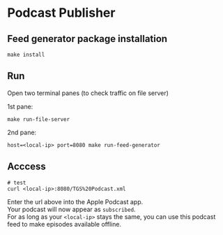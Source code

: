 # Podcast Publisher

## Feed generator package installation

```
make install
```

## Run

Open two terminal panes (to check traffic on file server)

1st pane:
```
make run-file-server
```

2nd pane:
```
host=<local-ip> port=8080 make run-feed-generator
```

## Acccess

```
# test
curl <local-ip>:8080/TGS%20Podcast.xml
```

Enter the url above into the Apple Podcast app.  
Your podcast will now appear as `subscribed`.  
For as long as your `<local-ip>` stays the same,
you can use this podcast feed to make episodes
available offline.

